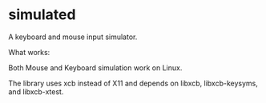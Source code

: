 # simulated
A keyboard and mouse input simulator.


What works:

Both Mouse and Keyboard simulation work on Linux.

The library uses xcb instead of X11 and depends on libxcb, libxcb-keysyms, and libxcb-xtest.


